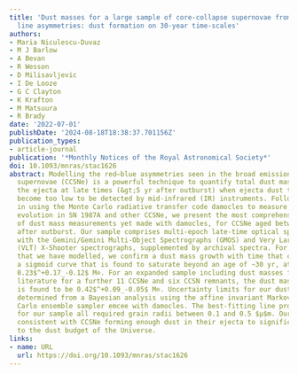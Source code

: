 ```yaml
---
title: 'Dust masses for a large sample of core-collapse supernovae from optical emission
  line asymmetries: dust formation on 30-year time-scales'
authors:
- Maria Niculescu-Duvaz
- M J Barlow
- A Bevan
- R Wesson
- D Milisavljevic
- I De Looze
- G C Clayton
- K Krafton
- M Matsuura
- R Brady
date: '2022-07-01'
publishDate: '2024-08-18T18:38:37.701156Z'
publication_types:
- article-journal
publication: '*Monthly Notices of the Royal Astronomical Society*'
doi: 10.1093/mnras/stac1626
abstract: Modelling the red–blue asymmetries seen in the broad emission lines of core-collapse
  supernovae (CCSNe) is a powerful technique to quantify total dust mass formed in
  the ejecta at late times (&gt;5 yr after outburst) when ejecta dust temperatures
  become too low to be detected by mid-infrared (IR) instruments. Following our success
  in using the Monte Carlo radiative transfer code damocles to measure the dust mass
  evolution in SN 1987A and other CCSNe, we present the most comprehensive sample
  of dust mass measurements yet made with damocles, for CCSNe aged between 4 and 60 yr
  after outburst. Our sample comprises multi-epoch late-time optical spectra taken
  with the Gemini/Gemini Multi-Object Spectrographs (GMOS) and Very Large Telescope
  (VLT) X-Shooter spectrographs, supplemented by archival spectra. For the 14 CCSNe
  that we have modelled, we confirm a dust mass growth with time that can be fit by
  a sigmoid curve that is found to saturate beyond an age of ∼30 yr, at a mass of
  0.23$^+0.17_-0.12$ M⊙. For an expanded sample including dust masses found in the
  literature for a further 11 CCSNe and six CCSN remnants, the dust mass at saturation
  is found to be 0.42$^+0.09_-0.05$ M⊙. Uncertainty limits for our dust masses were
  determined from a Bayesian analysis using the affine invariant Markov chain Monte
  Carlo ensemble sampler emcee with damocles. The best-fitting line profile models
  for our sample all required grain radii between 0.1 and 0.5 $μ$m. Our results are
  consistent with CCSNe forming enough dust in their ejecta to significantly contribute
  to the dust budget of the Universe.
links:
- name: URL
  url: https://doi.org/10.1093/mnras/stac1626
---
```

